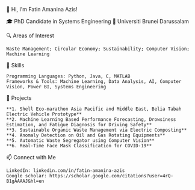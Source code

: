 👋 Hi, I'm Fatin Amanina Azis!
  
  🎓 PhD Candidate in Systems Engineering
  📍 Universiti Brunei Darussalam
  
  🔍 Areas of Interest
    
    Waste Management; Circular Economy; Sustainability; Computer Vision; Machine Learning
  
  🔧 Skills
    
    Programming Languages: Python, Java, C, MATLAB
    Frameworks & Tools: Machine Learning, Data Analysis, AI, Computer Vision, Power BI, Systems Engineering
  
  📂 Projects
    
    **1. Shell Eco-marathon Asia Pacific and Middle East, Belia Tabah Electric Vehicle Prototype**
    **2. Machine Learning Based Performance Forecasting, Drowsiness Estimation, and Fatigue Diagnosis for Driving Safety**
    **3. Sustainable Organic Waste Management via Electric Composting**
    **4. Anomaly Detection on Oil and Gas Rotating Equipments**
    **5. Automatic Waste Segregator using Computer Vision**
    **6. Real-Time Face Mask Classification for COVID-19**
  
  📫 Connect with Me
    
    LinkedIn: linkedin.com/in/fatin-amanina-azis
    Google scholar: https://scholar.google.com/citations?user=4rQ-B1gAAAAJ&hl=en
